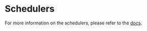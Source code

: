 # Schedulers

For more information on the schedulers, please refer to the [docs](https://huggingface.co/docs/diffusers/api/schedulers/overview).